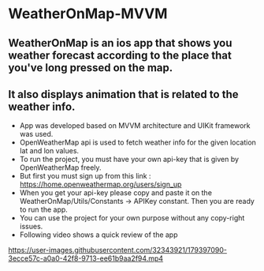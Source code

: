 # WeatherOnMap-MVVM
## WeatherOnMap is an ios app that shows you weather forecast according to the place that you've long pressed on the map.
## It also displays animation that is related to the weather info.
- App was developed based on MVVM architecture and UIKit framework was used.
- OpenWeatherMap api is used to fetch weather info for the given location lat and lon values.
- To run the project, you must have your own api-key that is given by OpenWeatherMap freely.
- But first you must sign up from this link : https://home.openweathermap.org/users/sign_up
- When you get your api-key please copy and paste it on the WeatherOnMap/Utils/Constants -> APIKey constant. Then you are
ready to run the app.
- You can use the project for your own purpose without any copy-right issues.
- Following video shows a quick review of the app







https://user-images.githubusercontent.com/32343921/179397090-3ecce57c-a0a0-42f8-9713-ee61b9aa2f94.mp4


